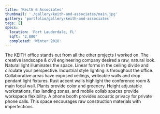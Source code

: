 ```yaml
---
title: 'Keith & Associates'
thumbnail: './gallery/keith-and-associates/main.jpg'
gallery: 'portfolio/gallery/keith-and-associates'
tags: []
specs:
  location: 'Fort Lauderdale, FL'
  sqft: '2,800'
  completed: 'Winter 2018'
---
```


The KEITH office stands out from all the other projects I worked on. The creative landscape & civil engineering company desired a raw, natural look. Natural light illuminates the space.  Linear forms in the ceiling divide and circulate your perspective. Industrial style lighting is throughout the office. Collaborative areas have exposed ceilings, writeable walls and drop pendant light fixtures. Rust accent walls highlight the conference room & main focal wall. Plants provide color and greenery. Height adjustable workstations, flex landing zones,  and mobile collab spaces provide workspace flexibility. A phone booth provides acoustic privacy for private phone calls. This space encourages raw construction materials with imperfections. 
